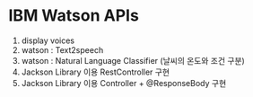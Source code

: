 # IBM Watson APIs
1. display voices
2. watson : Text2speech
3. watson : Natural Language Classifier (날씨의 온도와 조건 구분)
4. Jackson Library 이용 RestController 구현
5. Jackson Library 이용 Controller + @ResponseBody 구현
